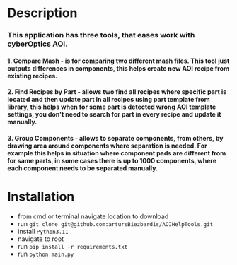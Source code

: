 
# Description

### This application has three tools, that eases work with cyberOptics AOI.
#### 1. Compare Mash - is for comparing two different mash files. This tool just outputs differences in components, this helps create new AOI recipe from existing recipes.
#### 2. Find Recipes by Part  - allows two find all recipes where specific part is located and then update part in all recipes using part template from library, this helps when for some part is detected wrong AOI template settings, you don't need to search for part in every recipe and update it manually.
#### 3. Group Components - allows to separate components, from others, by drawing area around components where separation is needed. For example this helps in situation where component pads are different from for same parts, in some cases there is up to 1000 components, where each component needs to be separated manually.

# Installation

* from cmd or terminal navigate location to download
* run `git clone git@github.com:artursBiezbardis/AOIHelpTools.git`
* install `Python3.11`
* navigate to root
* run `pip install -r requirements.txt`
* run `python main.py`